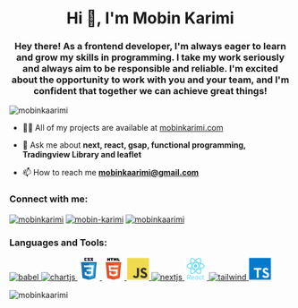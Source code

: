 <h1 align="center">Hi 👋, I'm Mobin Karimi</h1>
<h3 align="center">Hey there! As a frontend developer, I'm always eager to learn and grow my skills in programming. I take my work seriously and always aim to be responsible and reliable. I'm excited about the opportunity to work with you and your team, and I'm confident that together we can achieve great things!</h3>

<p align="left"> <img src="https://komarev.com/ghpvc/?username=mobinkaarimi&label=Profile%20views&color=0e75b6&style=flat" alt="mobinkaarimi" /> </p>

- 👨‍💻 All of my projects are available at [mobinkarimi.com](mobinkarimi.com)

- 💬 Ask me about **next, react, gsap, functional programming, Tradingview Library and leaflet**

- 📫 How to reach me **mobinkaarimi@gmail.com**

<h3 align="left">Connect with me:</h3>
<p align="left">
<a href="https://codepen.io/mobinkarimi" target="blank"><img align="center" src="https://raw.githubusercontent.com/rahuldkjain/github-profile-readme-generator/master/src/images/icons/Social/codepen.svg" alt="mobinkarimi" height="30" width="40" /></a>
<a href="https://linkedin.com/in/mobin-karimi" target="blank"><img align="center" src="https://raw.githubusercontent.com/rahuldkjain/github-profile-readme-generator/master/src/images/icons/Social/linked-in-alt.svg" alt="mobin-karimi" height="30" width="40" /></a>
<a href="https://instagram.com/mobinkaarimi" target="blank"><img align="center" src="https://raw.githubusercontent.com/rahuldkjain/github-profile-readme-generator/master/src/images/icons/Social/instagram.svg" alt="mobinkaarimi" height="30" width="40" /></a>
</p>

<h3 align="left">Languages and Tools:</h3>
<p align="left"> <a href="https://babeljs.io/" target="_blank" rel="noreferrer"> <img src="https://www.vectorlogo.zone/logos/babeljs/babeljs-icon.svg" alt="babel" width="40" height="40"/> </a> <a href="https://www.chartjs.org" target="_blank" rel="noreferrer"> <img src="https://www.chartjs.org/media/logo-title.svg" alt="chartjs" width="40" height="40"/> </a> <a href="https://www.w3schools.com/css/" target="_blank" rel="noreferrer"> <img src="https://raw.githubusercontent.com/devicons/devicon/master/icons/css3/css3-original-wordmark.svg" alt="css3" width="40" height="40"/> </a> <a href="https://www.w3.org/html/" target="_blank" rel="noreferrer"> <img src="https://raw.githubusercontent.com/devicons/devicon/master/icons/html5/html5-original-wordmark.svg" alt="html5" width="40" height="40"/> </a> <a href="https://developer.mozilla.org/en-US/docs/Web/JavaScript" target="_blank" rel="noreferrer"> <img src="https://raw.githubusercontent.com/devicons/devicon/master/icons/javascript/javascript-original.svg" alt="javascript" width="40" height="40"/> </a> <a href="https://nextjs.org/" target="_blank" rel="noreferrer"> <img src="https://cdn.worldvectorlogo.com/logos/nextjs-2.svg" alt="nextjs" width="40" height="40"/> </a> <a href="https://reactjs.org/" target="_blank" rel="noreferrer"> <img src="https://raw.githubusercontent.com/devicons/devicon/master/icons/react/react-original-wordmark.svg" alt="react" width="40" height="40"/> </a> <a href="https://tailwindcss.com/" target="_blank" rel="noreferrer"> <img src="https://www.vectorlogo.zone/logos/tailwindcss/tailwindcss-icon.svg" alt="tailwind" width="40" height="40"/> </a> <a href="https://www.typescriptlang.org/" target="_blank" rel="noreferrer"> <img src="https://raw.githubusercontent.com/devicons/devicon/master/icons/typescript/typescript-original.svg" alt="typescript" width="40" height="40"/> </a> </p>

<p><img align="center" src="https://github-readme-stats.vercel.app/api/top-langs?username=mobinkaarimi&show_icons=true&locale=en&layout=compact" alt="mobinkaarimi" /></p>

